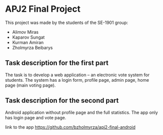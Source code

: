 # APJ2 Final Project 
This project was made by the students of the SE-1901 group:
* Alimov Miras
* Kaparov Sungat
* Kurman Amiran
* Zholmyrza Beibarys

## Task description for the first part

The task is to develop a web application – an 
electronic vote system for students. 
The system has a login form, profile page, admin page, home page (main voting page).

## Task description for the second part
Android application without profile page and the full statistics. 
The app only has login page and vote page.

link to the app https://github.com/bzholmyrza/apj2-final-android